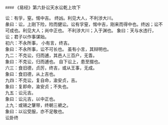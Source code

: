 <font face=微软雅黑>
#### 《易经》第六卦讼天水讼乾上坎下   

讼：有孚，窒。惕中吉。 终凶。利见大人，不利涉大川。   
彖曰：讼，上刚下险，险而健讼。讼有孚窒，惕中吉，刚来而得中也。终凶；讼不可成也。利见大人；尚中正也。 不利涉大川；入于渊也。 象曰：天与水违行，讼；君子以作事谋始。   
初六：不永所事， 小有言，终吉。   
象曰：不永所事，讼不可长也。 虽有小言，其辩明也。   
九二：不克讼，归而逋，其邑人三百户，无眚。   
象曰：不克讼，归而逋也。 自下讼上，患至掇也。   
六三：食旧德，贞厉，终吉，或从王事，无成。   
象曰：食旧德，从上吉也。   
九四：不克讼，复自命，渝安贞，吉。   
象曰：复即命，渝安贞；不失也。   
九五：讼元吉。   
象曰：讼元吉，以中正也。   
上九：或锡之鞶带，终朝三褫之。   
象曰：以讼受服，亦不足敬也。   
讼卦终   


</font>
